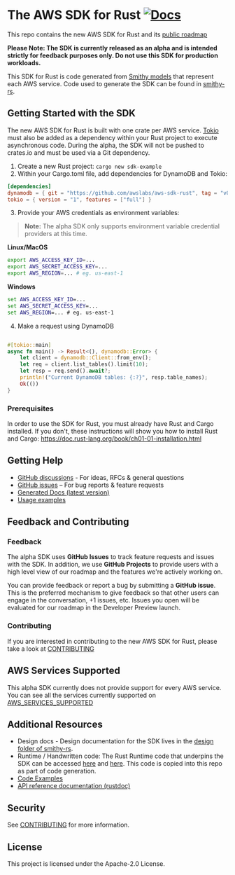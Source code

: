 # The AWS SDK for Rust [![Docs](https://img.shields.io/badge/docs-v0.0.8--alpha-blue)](https://awslabs.github.io/aws-sdk-rust/)

This repo contains the new AWS SDK for Rust and its [public roadmap](https://github.com/awslabs/aws-sdk-rust/projects/1)

**Please Note: The SDK is currently released as an alpha and is intended strictly for feedback purposes only. Do not use this SDK for production workloads.**

This SDK for Rust is code generated from [Smithy models](https://awslabs.github.io/smithy/) that represent each AWS service. Code used to generate the SDK can be found in [smithy-rs](https://github.com/awslabs/smithy-rs).

## Getting Started with the SDK

The new AWS SDK for Rust is built with one crate per AWS service. [Tokio](https://crates.io/crates/tokio) must also be added as a dependency within your Rust project to execute asynchronous code. During the alpha, the SDK will not be pushed to crates.io and must be used via a Git dependency.

1. Create a new Rust project: `cargo new sdk-example`
2. Within your Cargo.toml file, add dependencies for DynamoDB and Tokio:

```toml
[dependencies]
dynamodb = { git = "https://github.com/awslabs/aws-sdk-rust", tag = "v0.0.8-alpha", package = "aws-sdk-dynamodb" }
tokio = { version = "1", features = ["full"] }
```
3. Provide your AWS credentials as environment variables:
  > **Note:** The alpha SDK only supports environment variable credential providers at this time. 

**Linux/MacOS**
```bash
export AWS_ACCESS_KEY_ID=...
export AWS_SECRET_ACCESS_KEY=...
export AWS_REGION=... # eg. us-east-1
```
**Windows**
```cmd
set AWS_ACCESS_KEY_ID=...
set AWS_SECRET_ACCESS_KEY=...
set AWS_REGION=... # eg. us-east-1
```

4. Make a request using DynamoDB

```rust

#[tokio::main]
async fn main() -> Result<(), dynamodb::Error> {
    let client = dynamodb::Client::from_env();
    let req = client.list_tables().limit(10);
    let resp = req.send().await?;
    println!("Current DynamoDB tables: {:?}", resp.table_names);
    Ok(())
}
```

### Prerequisites

In order to use the SDK for Rust, you must already have Rust and Cargo installed. If you don't, these instructions will show you how to install Rust and Cargo: https://doc.rust-lang.org/book/ch01-01-installation.html

## Getting Help

* [GitHub discussions](https://github.com/awslabs/aws-sdk-rust/discussions) - For ideas, RFCs & general questions
* [GitHub issues](https://github.com/awslabs/aws-sdk-rust/issues/new/choose) – For bug reports & feature requests
* [Generated Docs (latest version)](https://awslabs.github.io/aws-sdk-rust/)
* [Usage examples](https://github.com/awslabs/aws-sdk-rust/tree/main/sdk/examples)

## Feedback and Contributing

### Feedback 

The alpha SDK uses **GitHub Issues** to track feature requests and issues with the SDK. In addition, we use **GitHub Projects** to provide users with a high level view of our roadmap and the features we're actively working on. 

You can provide feedback or report a bug  by submitting a **GitHub issue**. This is the preferred mechanism to give feedback so that other users can engage in the conversation, +1 issues, etc. Issues you open will be evaluated for our roadmap in the Developer Preview launch.

### Contributing

If you are interested in contributing to the new AWS SDK for Rust, please take a look at [CONTRIBUTING](CONTRIBUTING.md)

## AWS Services Supported

This alpha SDK currently does not provide support for every AWS service. You can see all the services currently supported on [AWS_SERVICES_SUPPORTED](AWS_SERVICES_SUPPORTED.md)

## Additional Resources

- Design docs - Design documentation for the SDK lives in the [design folder of smithy-rs](https://github.com/awslabs/smithy-rs/tree/main/design).
- Runtime / Handwritten code: The Rust Runtime code that underpins the SDK can be accessed [here](https://github.com/awslabs/smithy-rs/tree/main/rust-runtime) and [here](https://github.com/awslabs/smithy-rs/tree/main/aws/rust-runtime). This code is copied into this repo as part of code generation.
- [Code Examples](https://github.com/awslabs/aws-sdk-rust/tree/main/sdk/examples)
- [API reference documentation (rustdoc)](https://awslabs.github.io/aws-sdk-rust/)
## Security

See [CONTRIBUTING](CONTRIBUTING.md#security-issue-notifications) for more information.

## License

This project is licensed under the Apache-2.0 License.
